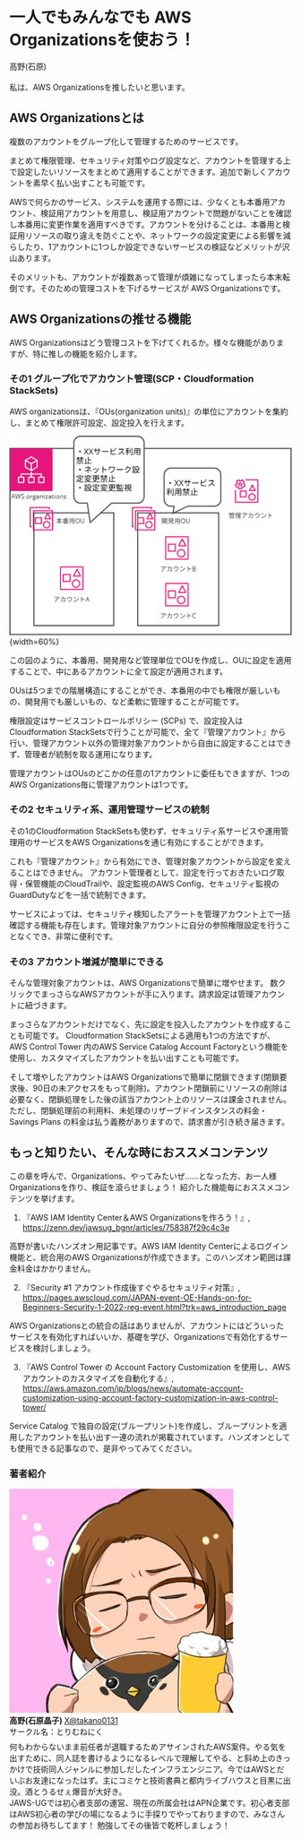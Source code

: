 ﻿# 一人でもみんなでも AWS Organizationsを使おう！

<div class="flush-right">
高野(石原)
</div>

<br>
私は、AWS Organizationsを推したいと思います。

## AWS Organizationsとは

複数のアカウントをグループ化して管理するためのサービスです。

まとめて権限管理、セキュリティ対策やログ設定など、アカウントを管理する上で設定したいリソースをまとめて適用することができます。追加で新しくアカウントを素早く払い出すことも可能です。

AWSで何らかのサービス、システムを運用する際には、少なくとも本番用アカウント、検証用アカウントを用意し、検証用アカウントで問題がないことを確認し本番用に変更作業を適用すべきです。アカウントを分けることは、本番用と検証用リソースの取り違えを防ぐことや、ネットワークの設定変更による影響を減らしたり、1アカウントに1つしか設定できないサービスの検証などメリットが沢山あります。

そのメリットも、アカウントが複数あって管理が煩雑になってしまったら本末転倒です。そのための管理コストを下げるサービスが AWS Organizationsです。

## AWS Organizationsの推せる機能

AWS Organizationsはどう管理コストを下げてくれるか。様々な機能がありますが、特に推しの機能を紹介します。

### その1 グループ化でアカウント管理(SCP・Cloudformation StackSets)

AWS organizationsは、『OUs(organization units)』の単位にアカウントを集約し、まとめて権限許可設定、設定投入を行えます。

![organizationsのイメージ](images/chap-takano-org/Orgnizations.png){width=60%}

この図のように、本番用、開発用など管理単位でOUを作成し、OUに設定を適用することで、中にあるアカウントに全て設定が適用されます。

OUsは5つまでの階層構造にすることができ、本番用の中でも権限が厳しいもの、開発用でも厳しいもの、など柔軟に管理することが可能です。

権限設定はサービスコントロールポリシー (SCPs) で、設定投入はCloudformation StackSetsで行うことが可能で、全て『管理アカウント』から行い、管理アカウント以外の管理対象アカウントから自由に設定することはできず、管理者が統制を取る運用になります。

管理アカウントはOUsのどこかの任意の1アカウントに委任もできますが、1つのAWS Organizations毎に管理アカウントは1つです。

### その2 セキュリティ系、運用管理サービスの統制

その1のCloudformation StackSetsも使わず、セキュリティ系サービスや運用管理用のサービスをAWS Organizationsを通じ有効にすることができます。

これも『管理アカウント』から有効にでき、管理対象アカウントから設定を変えることはできません。
アカウント管理者として、設定を行っておきたいログ取得・保管機能のCloudTrailや、設定監視のAWS Config、セキュリティ監視のGuardDutyなどを一括で統制できます。

サービスによっては、セキュリティ検知したアラートを管理アカウント上で一括確認する機能も存在します。管理対象アカウントに自分の参照権限設定を行うことなくでき、非常に便利です。

### その3 アカウント増減が簡単にできる

そんな管理対象アカウントは、AWS Organizationsで簡単に増やせます。
数クリックでまっさらなAWSアカウントが手に入ります。請求設定は管理アカウントに紐づきます。

まっさらなアカウントだけでなく、先に設定を投入したアカウントを作成することも可能です。
Cloudformation StackSetsによる適用も1つの方法ですが、 AWS Control Tower 内のAWS Service Catalog Account Factoryという機能を使用し、カスタマイズしたアカウントを払い出すことも可能です。

そして増やしたアカウントはAWS Organizationsで簡単に閉鎖できます(閉鎖要求後、90日の未アクセスをもって削除)。アカウント閉鎖前にリソースの削除は必要なく、閉鎖処理をした後の該当アカウント上のリソースは課金されません。
ただし、閉鎖処理前の利用料、未処理のリザーブドインスタンスの料金・Savings Plans の料金は払う義務がありますので、請求書が引き続き届きます。

## もっと知りたい、そんな時におススメコンテンツ

この章を呼んで、Organizations、やってみたいぜ……となった方、お一人様Organizationsを作り、検証を滾らせましょう！ 紹介した機能毎におススメコンテンツを挙げます。

1. 『AWS IAM Identity Center＆AWS Organizationsを作ろう！』, https://zenn.dev/jawsug_bgnr/articles/758387f29c4c3e

高野が書いたハンズオン用記事です。AWS IAM Identity Centerによるログイン機能と、統合用のAWS Organizationsが作成できます。このハンズオン範囲は課金料金はかかりません。

2. 『Security #1 アカウント作成後すぐやるセキュリティ対策』, https://pages.awscloud.com/JAPAN-event-OE-Hands-on-for-Beginners-Security-1-2022-reg-event.html?trk=aws_introduction_page

AWS Organizationsとの統合の話はありませんが、アカウントにはどういったサービスを有効化すればいいか、基礎を学び、Organizationsで有効化するサービスを検討しましょう。

3. 『AWS Control Tower の Account Factory Customization を使用し、AWS アカウントのカスタマイズを自動化する』, https://aws.amazon.com/jp/blogs/news/automate-account-customization-using-account-factory-customization-in-aws-control-tower/

Service Catalog で独自の設定(ブループリント)を作成し、ブループリントを適用したアカウントを払い出す一連の流れが掲載されています。ハンズオンとしても使用できる記事なので、是非やってみてください。


### 著者紹介


<div class="author-profile">
    <img src="images/takano0131.jpg">
    <div>
        <div>
            <b>高野(石原晶子) </b>
            <a href="https://twitter.com/takano0131">X@takano0131</a>
        </div>
        <div>
            サークル名：とりむねにく
        </div>
    </div>
</div>
<p style="margin-top: 0.5em; margin-bottom: 2em;">
何もわからないまま前任者が退職するためアサインされたAWS案件。やる気を出すために、同人誌を書けるようになるレベルで理解してやる、と斜め上のきっかけで技術同人ジャンルに参加しだしたインフラエンジニア。今ではAWSとだいぶお友達になったはず。主にコミケと技術書典と都内ライブハウスと目黒に出没。酒とうるせぇ爆音が大好き。<br>
JAWS-UGでは初心者支部の運営、現在の所属会社はAPN企業です。初心者支部はAWS初心者の学びの場になるように手探りでやっておりますので、みなさんの参加お待ちしてます！ 勉強してその後皆で乾杯しましょう！
</p>